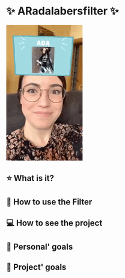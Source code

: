 # :sparkles: ARadalabersfilter :sparkles:
![video](./demo/DEMO.GIF)

## :star: What is it?


## :calling: How to use the Filter

## :computer: How to see the project


## :raising_hand: Personal' goals



## :dart: Project' goals





